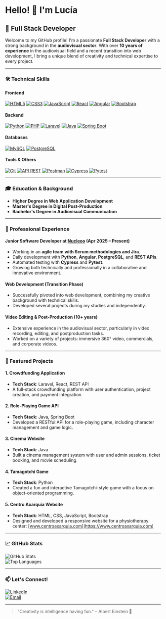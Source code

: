 # Hello! 👋 I'm Lucía

## 🚀 Full Stack Developer

Welcome to my GitHub profile! I'm a passionate **Full Stack Developer** with a strong background in the **audiovisual sector**. With over **10 years of experience** in the audiovisual field and a recent transition into web development, I bring a unique blend of creativity and technical expertise to every project.

---

### 🛠️ Technical Skills

#### Frontend
[![HTML5](https://img.shields.io/badge/HTML5-E34F26?style=for-the-badge&logo=html5&logoColor=white)](https://developer.mozilla.org/es/docs/Web/HTML)
[![CSS3](https://img.shields.io/badge/CSS3-1572B6?style=for-the-badge&logo=css3&logoColor=white)](https://developer.mozilla.org/es/docs/Web/CSS)
[![JavaScript](https://img.shields.io/badge/JavaScript-F7DF1E?style=for-the-badge&logo=javascript&logoColor=black)](https://developer.mozilla.org/es/docs/Web/JavaScript)
[![React](https://img.shields.io/badge/React-20232A?style=for-the-badge&logo=react&logoColor=61DAFB)](https://reactjs.org/)
[![Angular](https://img.shields.io/badge/Angular-DD0031?style=for-the-badge&logo=angular&logoColor=white)](https://angular.io/)
[![Bootstrap](https://img.shields.io/badge/Bootstrap-563D7C?style=for-the-badge&logo=bootstrap&logoColor=white)](https://getbootstrap.com/)

#### Backend
[![Python](https://img.shields.io/badge/Python-3776AB?style=for-the-badge&logo=python&logoColor=white)](https://www.python.org/)
[![PHP](https://img.shields.io/badge/PHP-777BB4?style=for-the-badge&logo=php&logoColor=white)](https://www.php.net/)
[![Laravel](https://img.shields.io/badge/Laravel-FF2D20?style=for-the-badge&logo=laravel&logoColor=white)](https://laravel.com/)
[![Java](https://img.shields.io/badge/Java-ED8B00?style=for-the-badge&logo=openjdk&logoColor=white)](https://www.java.com/)
[![Spring Boot](https://img.shields.io/badge/Spring_Boot-6DB33F?style=for-the-badge&logo=spring&logoColor=white)](https://spring.io/projects/spring-boot)

#### Databases
[![MySQL](https://img.shields.io/badge/MySQL-4479A1?style=for-the-badge&logo=mysql&logoColor=white)](https://www.mysql.com/)
[![PostgreSQL](https://img.shields.io/badge/PostgreSQL-4169E1?style=for-the-badge&logo=postgresql&logoColor=white)](https://www.postgresql.org/)

#### Tools & Others
[![Git](https://img.shields.io/badge/Git-F05032?style=for-the-badge&logo=git&logoColor=white)](https://git-scm.com/)
[![API REST](https://img.shields.io/badge/API_REST-FF6F61?style=for-the-badge&logo=json&logoColor=white)](https://en.wikipedia.org/wiki/REST)
[![Postman](https://img.shields.io/badge/Postman-FF6C37?style=for-the-badge&logo=postman&logoColor=white)](https://www.postman.com/)
[![Cypress](https://img.shields.io/badge/Cypress-17202C?style=for-the-badge&logo=cypress&logoColor=white)](https://www.cypress.io/)
[![Pytest](https://img.shields.io/badge/Pytest-0A9EDC?style=for-the-badge&logo=pytest&logoColor=white)](https://docs.pytest.org/)

---

### 🎓 Education & Background

- **Higher Degree in Web Application Development**
- **Master's Degree in Digital Post-Production**  
- **Bachelor's Degree in Audiovisual Communication**  

---

### 💼 Professional Experience

#### Junior Software Developer at [Nucleoo](https://www.nucleoo.com/) (Apr 2025 – Present)
- Working in an **agile team with Scrum methodologies and Jira**.  
- Daily development with **Python**, **Angular**, **PostgreSQL**, and **REST APIs**.  
- Automated testing with **Cypress** and **Pytest**.  
- Growing both technically and professionally in a collaborative and innovative environment.  

#### Web Development (Transition Phase)
- Successfully pivoted into web development, combining my creative background with technical skills.  
- Developed several projects during my studies and independently.  

#### Video Editing & Post-Production (10+ years)
- Extensive experience in the audiovisual sector, particularly in video recording, editing, and postproduction tasks.  
- Worked on a variety of projects: immersive 360° video, commercials, and corporate videos.  

---

### 🌟 Featured Projects

#### 1. **Crowdfunding Application**  
- **Tech Stack**: Laravel, React, REST API  
- A full-stack crowdfunding platform with user authentication, project creation, and payment integration.

#### 2. **Role-Playing Game API**  
- **Tech Stack**: Java, Spring Boot  
- Developed a RESTful API for a role-playing game, including character management and game logic.

#### 3. **Cinema Website**  
- **Tech Stack**: Java  
- Built a cinema management system with user and admin sessions, ticket booking, and movie scheduling.

#### 4. **Tamagotchi Game**  
- **Tech Stack**: Python  
- Created a fun and interactive Tamagotchi-style game with a focus on object-oriented programming.

#### 5. **Centro Axarquia Website**  
- **Tech Stack**: HTML, CSS, JavaScript, Bootstrap  
- Designed and developed a responsive website for a physiotherapy center: [www.centroaxarquia.com](https://www.centroaxarquia.com)

---

### 📈 GitHub Stats

![GitHub Stats](https://github-readme-stats.vercel.app/api?username=LuciaMartinG&show_icons=true&theme=radical)  
![Top Languages](https://github-readme-stats.vercel.app/api/top-langs/?username=LuciaMartinG&layout=compact&theme=radical)

---

### 📫 Let's Connect!

[![LinkedIn](https://img.shields.io/badge/LinkedIn-0077B5?style=for-the-badge&logo=linkedin&logoColor=white)](https://www.linkedin.com/in/lucía-martín-guijarro-697ab792)  
[![Email](https://img.shields.io/badge/Email-D14836?style=for-the-badge&logo=gmail&logoColor=white)](mailto:lmguijarro92@gmail.com)

---

> "Creativity is intelligence having fun." – Albert Einstein 🚀
